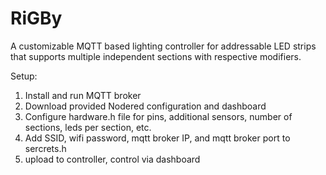 # RiGBy
A customizable MQTT based lighting controller for addressable LED strips that supports multiple independent sections with respective modifiers. 

Setup:
1. Install and run MQTT broker
2. Download provided Nodered configuration and dashboard
3. Configure hardware.h file for pins, additional sensors, number of sections, leds per section, etc.
4. Add SSID, wifi password, mqtt broker IP, and mqtt broker port to sercrets.h
5. upload to controller, control via dashboard
